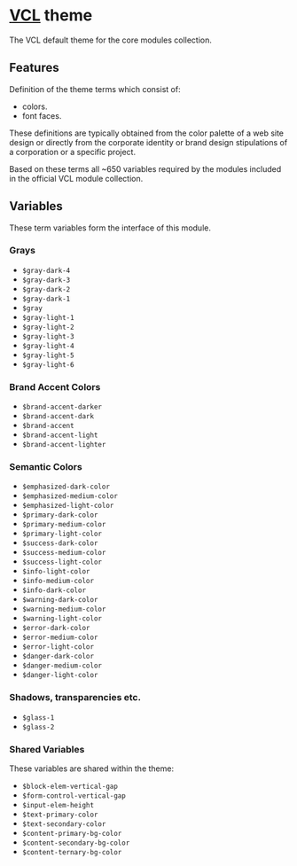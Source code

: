 # [VCL](https://vcl.github.io/) theme

The VCL default theme for the core modules collection.

## Features

Definition of the theme terms which consist of:

- colors.
- font faces.

These definitions are typically obtained from the color palette of a web site
design or directly from the corporate identity or brand design stipulations
of a corporation or a specific project.

Based on these terms all ~650 variables required by the modules included in
the official VCL module collection.

## Variables

These term variables form the interface of this module.

### Grays

- `$gray-dark-4`
- `$gray-dark-3`
- `$gray-dark-2`
- `$gray-dark-1`
- `$gray`
- `$gray-light-1`
- `$gray-light-2`
- `$gray-light-3`
- `$gray-light-4`
- `$gray-light-5`
- `$gray-light-6`

### Brand Accent Colors

- `$brand-accent-darker`
- `$brand-accent-dark`
- `$brand-accent`
- `$brand-accent-light`
- `$brand-accent-lighter`

### Semantic Colors

- `$emphasized-dark-color`
- `$emphasized-medium-color`
- `$emphasized-light-color`
- `$primary-dark-color`
- `$primary-medium-color`
- `$primary-light-color`
- `$success-dark-color`
- `$success-medium-color`
- `$success-light-color`
- `$info-light-color`
- `$info-medium-color`
- `$info-dark-color`
- `$warning-dark-color`
- `$warning-medium-color`
- `$warning-light-color`
- `$error-dark-color`
- `$error-medium-color`
- `$error-light-color`
- `$danger-dark-color`
- `$danger-medium-color`
- `$danger-light-color`

### Shadows, transparencies etc.

- `$glass-1`
- `$glass-2`

### Shared Variables

These variables are shared within the theme:

- `$block-elem-vertical-gap`
- `$form-control-vertical-gap`
- `$input-elem-height`
- `$text-primary-color`
- `$text-secondary-color`
- `$content-primary-bg-color`
- `$content-secondary-bg-color`
- `$content-ternary-bg-color`
